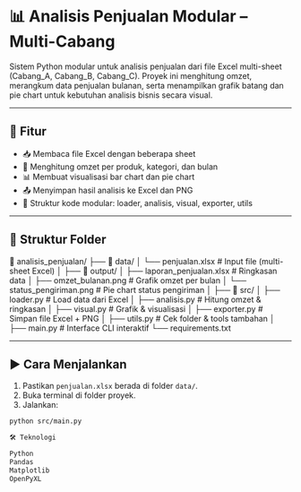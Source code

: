 # 📊 Analisis Penjualan Modular – Multi-Cabang

Sistem Python modular untuk analisis penjualan dari file Excel multi-sheet (Cabang_A, Cabang_B, Cabang_C). Proyek ini menghitung omzet, merangkum data penjualan bulanan, serta menampilkan grafik batang dan pie chart untuk kebutuhan analisis bisnis secara visual.

---

## 🚀 Fitur

- 📥 Membaca file Excel dengan beberapa sheet
- 🧮 Menghitung omzet per produk, kategori, dan bulan
- 📊 Membuat visualisasi bar chart dan pie chart
- 📤 Menyimpan hasil analisis ke Excel dan PNG
- 🧩 Struktur kode modular: loader, analisis, visual, exporter, utils

---

## 📁 Struktur Folder

📂 analisis_penjualan/
├── 📂 data/
│ └── penjualan.xlsx # Input file (multi-sheet Excel)
│
├── 📂 output/
│ ├── laporan_penjualan.xlsx # Ringkasan data
│ ├── omzet_bulanan.png # Grafik omzet per bulan
│ └── status_pengiriman.png # Pie chart status pengiriman
│
├── 📂 src/
│ ├── loader.py # Load data dari Excel
│ ├── analisis.py # Hitung omzet & ringkasan
│ ├── visual.py # Grafik & visualisasi
│ ├── exporter.py # Simpan file Excel + PNG
│ ├── utils.py # Cek folder & tools tambahan
│
├── main.py # Interface CLI interaktif
└── requirements.txt


---

## ▶️ Cara Menjalankan

1. Pastikan `penjualan.xlsx` berada di folder `data/`.
2. Buka terminal di folder proyek.
3. Jalankan:

```bash
python src/main.py

🛠️ Teknologi

Python
Pandas
Matplotlib
OpenPyXL

